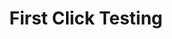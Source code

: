 ---
# This topic lives at
# https://digital.gov/topics/first-click-testing

# Topic Title
title: "First Click Testing"

# description — keep it short and clear
# summary: ""

# Weight
weight: 1

# For more information on managing topics,
# see https://github.com/GSA/digitalgov.gov/wiki/topics
---